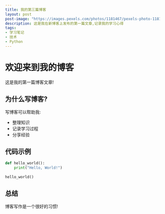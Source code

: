 ```yaml
---
title: 我的第三篇博客
layout: post
post-image: "https://images.pexels.com/photos/1181467/pexels-photo-1181467.jpeg"
description: 这是我在新博客上发布的第一篇文章,记录我的学习心得
tags:
- 学习笔记
- 技术
- Python
---
```


# 欢迎来到我的博客

这是我的第一篇博客文章!

## 为什么写博客?

写博客可以帮助我:
* 整理知识
* 记录学习过程
* 分享经验

## 代码示例

```python
def hello_world():
    print("Hello, World!")
    
hello_world()
```

## 总结

博客写作是一个很好的习惯!